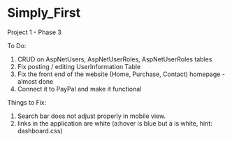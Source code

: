 # Simply_First
Project 1 - Phase 3

To Do:
1) CRUD on AspNetUsers, AspNetUserRoles, AspNetUserRoles tables
2) Fix posting / editing UserInformation Table
3) Fix the front end of the website (Home, Purchase, Contact) homepage - almost done
4) Connect it to PayPal and make it functional

Things to Fix:
1) Search bar does not adjust properly in mobile view.
2) links in the application are white (a:hover is blue but a is white, hint: dashboard.css)

